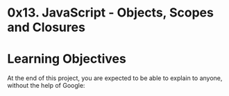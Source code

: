 # 0x13. JavaScript - Objects, Scopes and Closures

# Learning Objectives

At the end of this project, you are expected to be able to explain to anyone, without the help of Google:
